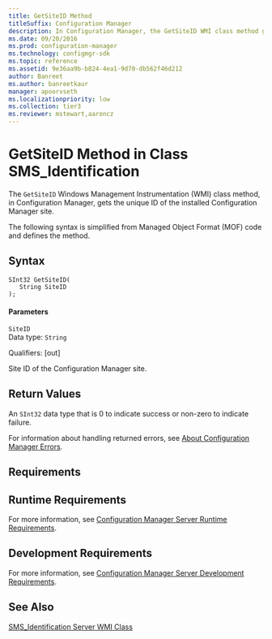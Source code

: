 ```yaml
---
title: GetSiteID Method
titleSuffix: Configuration Manager
description: In Configuration Manager, the GetSiteID WMI class method gets the unique ID of the installed Configuration Manager site.
ms.date: 09/20/2016
ms.prod: configuration-manager
ms.technology: configmgr-sdk
ms.topic: reference
ms.assetid: 9e36aa9b-b824-4ea1-9d70-db562f46d212
author: Banreet
ms.author: banreetkaur
manager: apoorvseth
ms.localizationpriority: low
ms.collection: tier3
ms.reviewer: mstewart,aaroncz 
---
```

# GetSiteID Method in Class SMS_Identification
The `GetSiteID` Windows Management Instrumentation (WMI) class method, in Configuration Manager, gets the unique ID of the installed Configuration Manager site.  

 The following syntax is simplified from Managed Object Format (MOF) code and defines the method.  

## Syntax  

```  
SInt32 GetSiteID(  
   String SiteID  
);  
```  

#### Parameters  
 `SiteID`  
 Data type: `String`  

 Qualifiers: [out]  

 Site ID of the Configuration Manager site.  

## Return Values  
 An `SInt32` data type that is 0 to indicate success or non-zero to indicate failure.  

 For information about handling returned errors, see [About Configuration Manager Errors](../../../../../develop/core/understand/about-configuration-manager-errors.md).  

## Requirements  

## Runtime Requirements  
 For more information, see [Configuration Manager Server Runtime Requirements](../../../../../develop/core/reqs/server-runtime-requirements.md).  

## Development Requirements  
 For more information, see [Configuration Manager Server Development Requirements](../../../../../develop/core/reqs/server-development-requirements.md).  

## See Also  
 [SMS_Identification Server WMI Class](../../../../../develop/reference/core/servers/configure/sms_identification-server-wmi-class.md)
